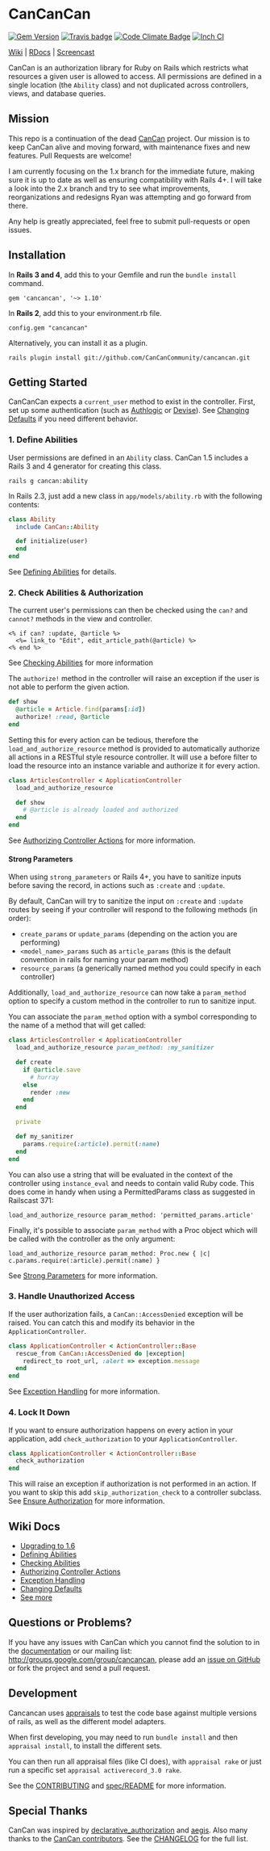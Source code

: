# CanCanCan

[![Gem Version](https://badge.fury.io/rb/cancancan.svg)](http://badge.fury.io/rb/cancancan)
[![Travis badge](https://travis-ci.org/CanCanCommunity/cancancan.png?branch=master)](https://travis-ci.org/CanCanCommunity/cancancan)
[![Code Climate Badge](https://codeclimate.com/github/CanCanCommunity/cancancan.png)](https://codeclimate.com/github/CanCanCommunity/cancancan)
[![Inch CI](http://inch-ci.org/github/CanCanCommunity/cancancan.png)](http://inch-ci.org/github/CanCanCommunity/cancancan)

[Wiki](https://github.com/CanCanCommunity/cancancan/wiki) | [RDocs](http://rdoc.info/projects/CanCanCommunity/cancan) | [Screencast](http://railscasts.com/episodes/192-authorization-with-cancan)

CanCan is an authorization library for Ruby on Rails which restricts what resources a given user is allowed to access. All permissions are defined in a single location (the `Ability` class) and not duplicated across controllers, views, and database queries.


## Mission

This repo is a continuation of the dead [CanCan](https://github.com/ryanb/cancan) project. Our mission is to keep CanCan alive and moving forward, with maintenance fixes and new features. Pull Requests are welcome!

I am currently focusing on the 1.x branch for the immediate future, making sure it is up to date as well as ensuring compatibility with Rails 4+. I will take a look into the 2.x branch and try to see what improvements, reorganizations and redesigns Ryan was attempting and go forward from there.

Any help is greatly appreciated, feel free to submit pull-requests or open issues.


## Installation

In **Rails 3 and 4**, add this to your Gemfile and run the `bundle install` command.

    gem 'cancancan', '~> 1.10'

In **Rails 2**, add this to your environment.rb file.

    config.gem "cancancan"

Alternatively, you can install it as a plugin.

    rails plugin install git://github.com/CanCanCommunity/cancancan.git

## Getting Started

CanCanCan expects a `current_user` method to exist in the controller. First, set up some authentication (such as [Authlogic](https://github.com/binarylogic/authlogic) or [Devise](https://github.com/plataformatec/devise)). See [Changing Defaults](https://github.com/CanCanCommunity/cancancan/wiki/changing-defaults) if you need different behavior.


### 1. Define Abilities

User permissions are defined in an `Ability` class. CanCan 1.5 includes a Rails 3 and 4 generator for creating this class.

    rails g cancan:ability

In Rails 2.3, just add a new class in `app/models/ability.rb` with the following contents:

```ruby
class Ability
  include CanCan::Ability

  def initialize(user)
  end
end
```

See [Defining Abilities](https://github.com/CanCanCommunity/cancancan/wiki/defining-abilities) for details.


### 2. Check Abilities & Authorization

The current user's permissions can then be checked using the `can?` and `cannot?` methods in the view and controller.

```erb
<% if can? :update, @article %>
  <%= link_to "Edit", edit_article_path(@article) %>
<% end %>
```

See [Checking Abilities](https://github.com/CanCanCommunity/cancancan/wiki/checking-abilities) for more information

The `authorize!` method in the controller will raise an exception if the user is not able to perform the given action.

```ruby
def show
  @article = Article.find(params[:id])
  authorize! :read, @article
end
```

Setting this for every action can be tedious, therefore the `load_and_authorize_resource` method is provided to automatically authorize all actions in a RESTful style resource controller. It will use a before filter to load the resource into an instance variable and authorize it for every action.

```ruby
class ArticlesController < ApplicationController
  load_and_authorize_resource

  def show
    # @article is already loaded and authorized
  end
end
```

See [Authorizing Controller Actions](https://github.com/CanCanCommunity/cancancan/wiki/authorizing-controller-actions) for more information.


#### Strong Parameters

When using `strong_parameters` or Rails 4+, you have to sanitize inputs before saving the record, in actions such as `:create` and `:update`.

By default, CanCan will try to sanitize the input on `:create` and `:update` routes by seeing if your controller will respond to the following methods (in order):

* `create_params` or `update_params` (depending on the action you are performing)
* `<model_name>_params` such as `article_params` (this is the default convention in rails for naming your param method)
* `resource_params` (a generically named method you could specify in each controller)

Additionally, `load_and_authorize_resource` can now take a `param_method` option to specify a custom method in the controller to run to sanitize input.

You can associate the `param_method` option with a symbol corresponding to the name of a method that will get called:

```ruby
class ArticlesController < ApplicationController
  load_and_authorize_resource param_method: :my_sanitizer

  def create
    if @article.save
      # hurray
    else
      render :new
    end
  end

  private

  def my_sanitizer
    params.require(:article).permit(:name)
  end
end
```

You can also use a string that will be evaluated in the context of the controller using `instance_eval` and needs to contain valid Ruby code. This does come in handy when using a PermittedParams class as suggested in Railscast 371:

    load_and_authorize_resource param_method: 'permitted_params.article'

Finally, it's possible to associate `param_method` with a Proc object which will be called with the controller as the only argument:

    load_and_authorize_resource param_method: Proc.new { |c| c.params.require(:article).permit(:name) }

See [Strong Parameters](https://github.com/CanCanCommunity/cancancan/wiki/Strong-Parameters) for more information.

### 3. Handle Unauthorized Access

If the user authorization fails, a `CanCan::AccessDenied` exception will be raised. You can catch this and modify its behavior in the `ApplicationController`.

```ruby
class ApplicationController < ActionController::Base
  rescue_from CanCan::AccessDenied do |exception|
    redirect_to root_url, :alert => exception.message
  end
end
```

See [Exception Handling](https://github.com/CanCanCommunity/cancancan/wiki/exception-handling) for more information.


### 4. Lock It Down

If you want to ensure authorization happens on every action in your application, add `check_authorization` to your `ApplicationController`.

```ruby
class ApplicationController < ActionController::Base
  check_authorization
end
```

This will raise an exception if authorization is not performed in an action. If you want to skip this add `skip_authorization_check` to a controller subclass. See [Ensure Authorization](https://github.com/CanCanCommunity/cancancan/wiki/Ensure-Authorization) for more information.


## Wiki Docs

* [Upgrading to 1.6](https://github.com/CanCanCommunity/cancancan/wiki/Upgrading-to-1.6)
* [Defining Abilities](https://github.com/CanCanCommunity/cancancan/wiki/Defining-Abilities)
* [Checking Abilities](https://github.com/CanCanCommunity/cancancan/wiki/Checking-Abilities)
* [Authorizing Controller Actions](https://github.com/CanCanCommunity/cancancan/wiki/Authorizing-Controller-Actions)
* [Exception Handling](https://github.com/CanCanCommunity/cancancan/wiki/Exception-Handling)
* [Changing Defaults](https://github.com/CanCanCommunity/cancancan/wiki/Changing-Defaults)
* [See more](https://github.com/CanCanCommunity/cancancan/wiki)

## Questions or Problems?

If you have any issues with CanCan which you cannot find the solution to in the [documentation](https://github.com/CanCanCommunity/cancancan/wiki) or our mailing list: http://groups.google.com/group/cancancan, please add an [issue on GitHub](https://github.com/CanCanCommunity/cancancan/issues) or fork the project and send a pull request.


## Development

Cancancan uses [appraisals](https://github.com/thoughtbot/appraisal) to test the code base against multiple versions of rails, as well as the different model adapters.

When first developing, you may need to run `bundle install` and then `appraisal install`, to install the different sets.

You can then run all appraisal files (like CI does), with `appraisal rake` or just run a specific set `appraisal activerecord_3.0 rake`.

See the [CONTRIBUTING](https://github.com/CanCanCommunity/cancancan/blob/develop/CONTRIBUTING.md) and [spec/README](https://github.com/CanCanCommunity/cancancan/blob/master/spec/README.rdoc) for more information.


## Special Thanks

CanCan was inspired by [declarative_authorization](https://github.com/stffn/declarative_authorization/) and [aegis](https://github.com/makandra/aegis). Also many thanks to the [CanCan contributors](https://github.com/CanCanCommunity/cancancan/contributors). See the [CHANGELOG](https://github.com/CanCanCommunity/cancancan/blob/master/CHANGELOG.rdoc) for the full list.
